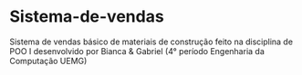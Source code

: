 # Sistema-de-vendas
Sistema de vendas básico de materiais de construção feito na disciplina de POO I desenvolvido por Bianca & Gabriel (4° período Engenharia da Computação UEMG)

